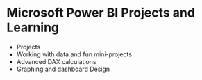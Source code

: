 # Microsoft Power BI Projects and Learning

* Projects
* Working with data and fun mini-projects
* Advanced DAX calculations
* Graphing and dashboard Design

